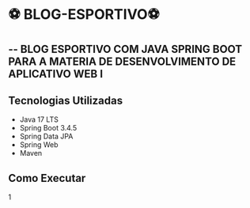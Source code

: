 # ⚽ BLOG-ESPORTIVO⚽
--
BLOG ESPORTIVO COM JAVA SPRING BOOT PARA A MATERIA DE DESENVOLVIMENTO DE APLICATIVO WEB I
--
## Tecnologias Utilizadas

- Java 17 LTS
- Spring Boot 3.4.5
- Spring Data JPA
- Spring Web
- Maven

## Como Executar

1